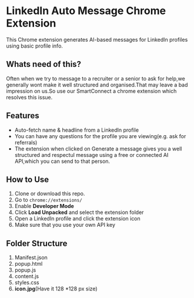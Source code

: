 # LinkedIn Auto Message Chrome Extension

This Chrome extension generates AI-based messages for LinkedIn profiles using basic profile info.
## Whats need of this?

Often when we try to message to a recruiter or a senior to ask for help,we generally wont make it well structured and organised.That may leave a bad impression on us.So use our SmartConnect a chrome extension which resolves this issue.

## Features

- Auto-fetch name & headline from a LinkedIn profile
- You can have any questions for the profile you are viewing(e.g. ask for referrals)
- The extension when clicked on Generate a message gives you a well structured and respectul message using a free or connected AI API,which you can send to that person.

## How to Use

1. Clone or download this repo.
2. Go to `chrome://extensions/`
3. Enable **Developer Mode**
4. Click **Load Unpacked** and select the extension folder
5. Open a LinkedIn profile and click the extension icon
6. Make sure that you use your own API key 

## Folder Structure

1. Manifest.json
2. popup.html
3. popup.js
4. content.js
5. styles.css
6. <b>icon.jpg</b>(Have it 128 *128 px size)